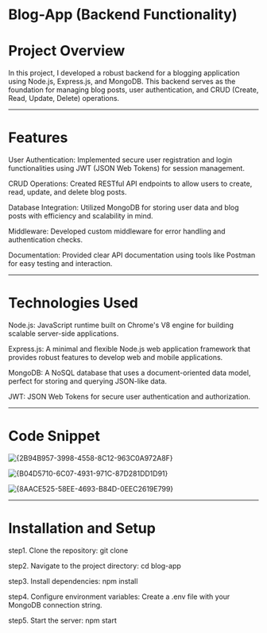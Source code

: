 # Blog-App (Backend Functionality)

# Project Overview
In this project, I developed a robust backend for a blogging application using Node.js, Express.js, and MongoDB. This backend serves as the foundation for managing blog posts, user authentication, and CRUD (Create, Read, Update, Delete) operations.

------------------------------------------------------------------------------------------------------------------------------------------------------
# Features

User Authentication: Implemented secure user registration and login functionalities using JWT (JSON Web Tokens) for session management.

CRUD Operations: Created RESTful API endpoints to allow users to create, read, update, and delete blog posts.

Database Integration: Utilized MongoDB for storing user data and blog posts with efficiency and scalability in mind.

Middleware: Developed custom middleware for error handling and authentication checks.

Documentation: Provided clear API documentation using tools like Postman for easy testing and interaction.

-------------------------------------------------------------------------------------------------------------------------------------------------------
# Technologies Used

Node.js: JavaScript runtime built on Chrome's V8 engine for building scalable server-side applications.

Express.js: A minimal and flexible Node.js web application framework that provides robust features to develop web and mobile applications.

MongoDB: A NoSQL database that uses a document-oriented data model, perfect for storing and querying JSON-like data.

JWT: JSON Web Tokens for secure user authentication and authorization.

-------------------------------------------------------------------------------------------------------------------------------------------------------
# Code Snippet

![{2B94B957-3998-4558-8C12-963C0A972A8F}](https://github.com/user-attachments/assets/d28b06dc-f758-46cd-8fe9-2fd97535ce7e)

![{B04D5710-6C07-4931-971C-87D281DD1D91}](https://github.com/user-attachments/assets/b9b56169-da3f-4a90-bc20-f73c3b0f5243)

![{8AACE525-58EE-4693-B84D-0EEC2619E799}](https://github.com/user-attachments/assets/b1595f25-9cd1-4c21-a1bc-6269750f2c98)

--------------------------------------------------------------------------------------------------------------------------------------------------------
# Installation and Setup

step1. Clone the repository: git clone <repository-url>

step2. Navigate to the project directory: cd blog-app

step3. Install dependencies: npm install

step4. Configure environment variables: Create a .env file with your MongoDB connection string.

step5. Start the server: npm start
